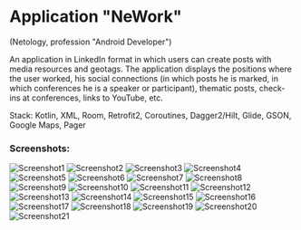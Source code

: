 # Application "NeWork"
(Netology, profession "Android Developer")

An application in LinkedIn format in which users can create posts with media resources and geotags. The application displays the positions where the user worked, his social connections (in which posts he is marked, in which conferences he is a speaker or participant), thematic posts, check-ins at conferences, links to YouTube, etc.

Stack: Kotlin, XML, Room, Retrofit2, Coroutines, Dagger2/Hilt, Glide, GSON, Google Maps, Pager

### Screenshots:
![Screenshot1](screenshots/1.png) ![Screenshot2](screenshots/2.png) ![Screenshot3](screenshots/3.png)
![Screenshot4](screenshots/4.png) ![Screenshot5](screenshots/5.png) ![Screenshot6](screenshots/6.png)
![Screenshot7](screenshots/7.png) ![Screenshot8](screenshots/8.png) ![Screenshot9](screenshots/9.png)
![Screenshot10](screenshots/10.png) ![Screenshot11](screenshots/11.png) ![Screenshot12](screenshots/12.png)
![Screenshot13](screenshots/13.png) ![Screenshot14](screenshots/14.png) ![Screenshot15](screenshots/15.png)
![Screenshot16](screenshots/16.png) ![Screenshot17](screenshots/17.png) ![Screenshot18](screenshots/18.png)
![Screenshot19](screenshots/19.png) ![Screenshot20](screenshots/20.png) ![Screenshot21](screenshots/21.png)